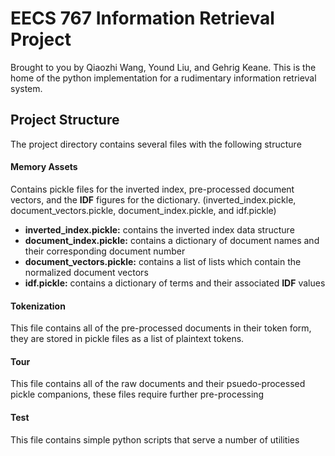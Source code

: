 EECS 767 Information Retrieval Project
===================

Brought to you by Qiaozhi Wang, Yound Liu, and Gehrig Keane. This is the home of the python implementation for a rudimentary information retrieval system.

Project Structure
-------------

The project directory contains several files with the following structure

#### Memory Assets

Contains pickle files for the inverted index, pre-processed document vectors, and the **IDF** figures for the dictionary. (inverted_index.pickle, document_vectors.pickle, document_index.pickle, and idf.pickle)

* **inverted_index.pickle:** contains the inverted index data structure
* **document_index.pickle:** contains a dictionary of document names and their corresponding document number
* **document_vectors.pickle:** contains a list of lists which contain the normalized document vectors 
* **idf.pickle:** contains a dictionary of terms and their associated **IDF** values

#### Tokenization

This file contains all of the pre-processed documents in their token form, they are stored in pickle files as a list of plaintext tokens.

#### Tour

This file contains all of the raw documents and their psuedo-processed pickle companions, these files require further pre-processing

#### Test

This file contains simple python scripts that serve a number of utilities

